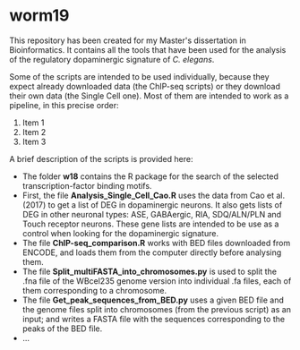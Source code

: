 # worm19
This repository has been created for my Master's dissertation in Bioinformatics. It contains all the tools that have been used for the analysis of the regulatory dopaminergic signature of *C. elegans*.

Some of the scripts are intended to be used individually, because they expect already downloaded data (the ChIP-seq scripts) or they download their own data (the Single Cell one). Most of them are intended to work as a pipeline, in this precise order:
1. Item 1
2. Item 2
3. Item 3

A brief description of the scripts is provided here:
- The folder **w18** contains the R package for the search of the selected transcription-factor binding motifs.
- First, the file **Analysis_Single_Cell_Cao.R** uses the data from Cao et al. (2017) to get a list of DEG in dopaminergic neurons. It also gets lists of DEG in other neuronal types: ASE, GABAergic, RIA, SDQ/ALN/PLN and Touch receptor neurons. These gene lists are intended to be use as a control when looking for the dopaminergic signature.
- The file **ChIP-seq_comparison.R** works with BED files downloaded from ENCODE, and loads them from the computer directly before analysing them.
- The file **Split_multiFASTA_into_chromosomes.py** is used to split the .fna file of the WBcel235 genome version into individual .fa files, each of them corresponding to a chromosome.
- The file **Get_peak_sequences_from_BED.py** uses a given BED file and the genome files split into chromosomes (from the previous script) as an input; and writes a FASTA file with the sequences corresponding to the peaks of the BED file.
- ...
